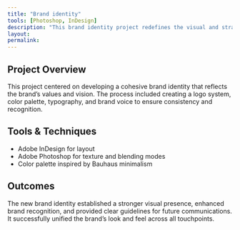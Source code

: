```yaml
---
title: "Brand identity"
tools: [Photoshop, InDesign]
description: "This brand identity project redefines the visual and strategic essence of the brand, focusing on clarity, cohesion, and emotional connection."
layout: 
permalink: 
---
```


## Project Overview

This project centered on developing a cohesive brand identity that reflects the brand’s values and vision. The process included creating a logo system, color palette, typography, and brand voice to ensure consistency and recognition.

## Tools & Techniques

- Adobe InDesign for layout
- Adobe Photoshop for texture and blending modes
- Color palette inspired by Bauhaus minimalism

## Outcomes

The new brand identity established a stronger visual presence, enhanced brand recognition, and provided clear guidelines for future communications. It successfully unified the brand’s look and feel across all touchpoints.
 

